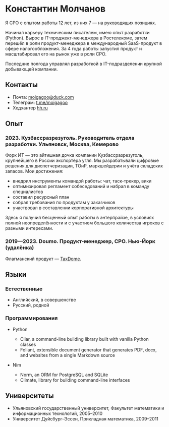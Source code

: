 # Константин Молчанов

Я CPO с опытом работы 12 лет, из них 7 — на руководящих позициях.

Начинал карьеру техническим писателем, имею опыт разработки (Python). Вырос в IT-проджект-менеджера в Ростелекоме, затем перешёл в роли продукт-менеджера в международный SaaS-продукт в сфере налогообложения. За 4 года работы запустил продукт и масштабировал его на рынок уже в роли CPO.

Последние полгода управлял разработкой в IT-подразделении крупной добывающей компании.


## Контакты

-   Почта: [moigagoo@duck.com](mailto:moigagoo@duck.com)
-   Телеграм: [t.me/moigagoo](https://t.me/moigagoo)
-   Хедхантер [hh.ru](https://ulyanovsk.hh.ru/resume/71130c32ff00e508240039ed1f646e644f7339)


## Опыт

### 2023. Кузбассразрезуголь. Руководитель отдела разработки. Ульяновск, Москва, Кемерово

Форк ИТ — это айтишная дочка компании Кузбассразрезуголь, крупнейшего в России экспортёра угля. Мы разрабатывали цифровые решения для диспетчеризации, ТОиР, маркшейдерии и учёта складских запасов.
Мои достижения:

-   внедрил инструменты командой работы: чат, таск-трекер, вики
-   оптимизировал регламент собеседований и набрал в команду специалистов
-   составил ресурсный план
-   собрал требования по продуктам у заказчиков
-   участвовал в составлении корпоративной архитектуры

Здесь я получил бесценный опыт работы в энтерпрайзе, в условиях полной неопределённости и с участием большого количества игроков с разными интересами.


### 2019—2023. Doumo. Продукт-менеджер, CPO. Нью-Йорк (удалёнка)

Флагманский продукт — [TaxDome](https://taxdome.com).


## Языки

### Естественные

-   Английский, в совершенстве
-   Русский, родной


### Программирования

-   Python
    -   Cliar, a command-line building library built with vanilla Python classes
    -   Foliant, extensible document generator that generates PDF, docx, and websites from a single Markdown source

-   Nim
    -   Norm, an ORM for PostgreSQL and SQLite
    -   Climate,  library for building command-line interfaces


## Университеты

-   Ульяновский государственный университет, Факультет математики и информационных технологий, 2005–2010
-   Университет Дуйсбург-Эссен, Прикладная математика, 2009–2011


